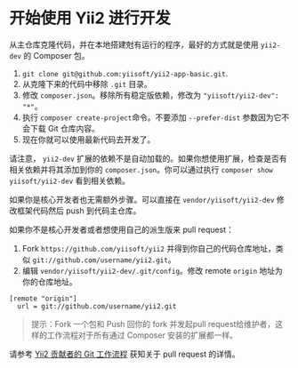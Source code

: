 开始使用 Yii2 进行开发
=====================================

从主仓库克隆代码，并在本地搭建尅有运行的程序，最好的方式就是使用 `yii2-dev` 的 Composer 包。

1. `git clone git@github.com:yiisoft/yii2-app-basic.git`.
2. 从克隆下来的代码中移除 `.git` 目录。
3. 修改 `composer.json`。移除所有稳定版依赖，修改为 `"yiisoft/yii2-dev": "*"`。
4. 执行 `composer create-project`命令。不要添加 `--prefer-dist` 参数因为它不会下载 Git 仓库内容。
5. 现在你就可以使用最新代码去开发了。

请注意， `yii2-dev` 扩展的依赖不是自动加载的。如果你想使用扩展，检查是否有相关依赖并将其添加到你的 `composer.json`。你可以通过执行 `composer show yiisoft/yii2-dev` 看到相关依赖。

如果你是核心开发者也无需额外步骤。可以直接在 `vendor/yiisoft/yii2-dev` 修改框架代码然后 push 到代码主仓库。

如果你不是核心开发者或者想使用自己的派生版来 pull request：

1. Fork `https://github.com/yiisoft/yii2` 并得到你自己的代码仓库地址，类似 `git://github.com/username/yii2.git`。
2. 编辑 `vendor/yiisoft/yii2-dev/.git/config`。修改 remote `origin` 地址为你的仓库地址。

```
[remote "origin"]
  url = git://github.com/username/yii2.git
```

> 提示：Fork 一个包和 Push 回你的 fork 并发起pull request给维护者，这样的工作流程对于所有通过 Composer 安装的扩展都一样。

请参考 [Yii2 贡献者的 Git 工作流程](git-workflow.md) 获知关于 pull request 的详情。